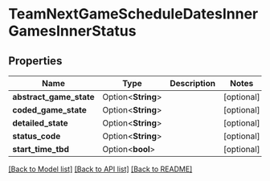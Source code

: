 # TeamNextGameScheduleDatesInnerGamesInnerStatus

## Properties

Name | Type | Description | Notes
------------ | ------------- | ------------- | -------------
**abstract_game_state** | Option<**String**> |  | [optional]
**coded_game_state** | Option<**String**> |  | [optional]
**detailed_state** | Option<**String**> |  | [optional]
**status_code** | Option<**String**> |  | [optional]
**start_time_tbd** | Option<**bool**> |  | [optional]

[[Back to Model list]](../README.md#documentation-for-models) [[Back to API list]](../README.md#documentation-for-api-endpoints) [[Back to README]](../README.md)


